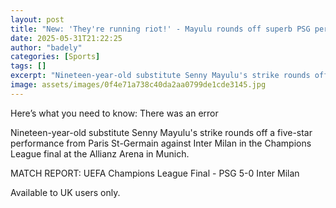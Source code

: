 ```yaml
---
layout: post
title: "New: 'They're running riot!' - Mayulu rounds off superb PSG performance"
date: 2025-05-31T21:22:25
author: "badely"
categories: [Sports]
tags: []
excerpt: "Nineteen-year-old substitute Senny Mayulu's strike rounds off a five-star performance from Paris St-Germain against Inter Milan in the Champions Leagu"
image: assets/images/0f4e71a738c40da2aa0799de1cde3145.jpg
---
```


Here’s what you need to know: There was an error

Nineteen-year-old substitute Senny Mayulu's strike rounds off a five-star performance from Paris St-Germain against Inter Milan in the Champions League final at the Allianz Arena in Munich.

MATCH REPORT: UEFA Champions League Final - PSG 5-0 Inter Milan

Available to UK users only.

